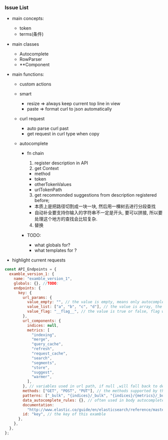 ### Issue List

- main concepts:
  - token
  - terms(条件)
- main classes
  - Autocomplete
  - RowParser
  - \*\*Component
- main functions:

  - custom actions
  - smart
    - resize => always keep current top line in view
    - paste => format curl to json automatically
  - curl request
    - auto parse curl past
    - get request in curl type when copy
  - autocomplete

    - fn chain

      1. register description in API
      2. get Context

      - method
      - token
      - otherTokenValues
      - urlTokenPath

      3. get recommonded suggestions from description registered before;

      - 本质上是把路径切割成一块一块, 然后用一棵树去进行分段查找
      - 自动补全要支持你输入的字符串不一定是开头, 要可以拼接, 所以要处理这个地方的查找会比较复杂.

      4. 替换

    - TODO:
      - what globals for?
      - what templates for ?

- highlight current requests

```javascript
const API_Endpoints = {
  examble_version_1: {
    name: "examble_version_1",
    globals: {}, //TODO:
    endpoints: {
      key: {
        url_params: {
          value_empty: "", // the value is empty, means only autocomplete the key,
          value_list: ["a", "b", "c", "d"], // the value is array, the cdds to autocomplete
          value_flag: "__flag__", // the value is true or false, flag will show in meta
        },
        url_components: {
          indices: null,
          metrics: [
            "indexing",
            "merge",
            "query_cache",
            "refresh",
            "request_cache",
            "search",
            "segments",
            "store",
            "suggest",
            "warmer",
          ],
        }, // variables used in url path, if null ,will fall back to default autocomplete or nothing
        methods: ["GET", "POST", "PUT"], // the methods supported by this patterns,
        patterns: ["_bulk", "{indices}/_bulk", "{indices}/{metrics}/_bulk"], // the patterns means the paths to be supported, we support both ordinal string and variables here
        data_autocomplete_rules: {}, // often used in body autocomplete
        documentation:
          "http://www.elastic.co/guide/en/elasticsearch/reference/master/docs-bulk.html", // the doc link of this path
        id: "key", // the key of this examble
      },
    },
  },
};
```
